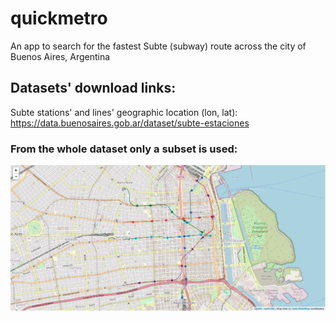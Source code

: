 # quickmetro
An app to search for the fastest Subte (subway) route across the city of Buenos Aires, Argentina 
## Datasets' download links:
Subte stations' and lines' geographic location (lon, lat): https://data.buenosaires.gob.ar/dataset/subte-estaciones
### From the whole dataset only a subset is used:
<a href="https://github.com/Juanlence/quickmetro/blob/main/images/stations_and_lines_map.html" target="_blank">
        <img src="https://github.com/Juanlence/quickmetro/blob/main/images/captura_stations_and_lines_map.jpg" alt="Captura del mapa" style="max-width: 100%; height: auto;">
    </a>
